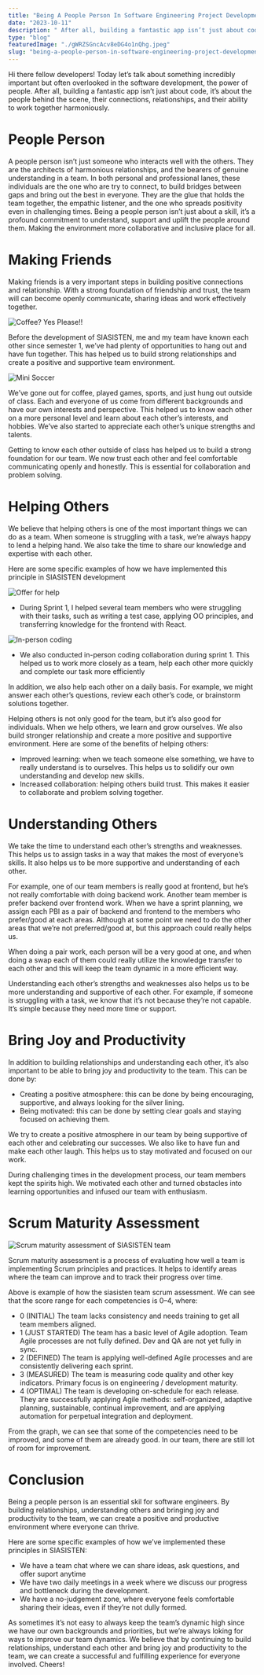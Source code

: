 ```yaml
---
title: "Being A People Person In Software Engineering Project Development"
date: "2023-10-11"
description: " After all, building a fantastic app isn’t just about code, it’s about the people behind the scene, their connections, relationships, and their ability to work together harmoniously."
type: "blog"
featuredImage: "./gWRZSGncAcv8eDG4o1nQhg.jpeg"
slug: "being-a-people-person-in-software-engineering-project-development"
---
```


Hi there fellow developers! Today let’s talk about something incredibly important but often overlooked in the software development, the power of people. After all, building a fantastic app isn’t just about code, it’s about the people behind the scene, their connections, relationships, and their ability to work together harmoniously.

# **People Person**

A people person isn’t just someone who interacts well with the others. They are the architects of harmonious relationships, and the bearers of genuine understanding in a team. In both personal and professional lanes, these individuals are the one who are try to connect, to build bridges between gaps and bring out the best in everyone. They are the glue that holds the team together, the empathic listener, and the one who spreads positivity even in challenging times. Being a people person isn’t just about a skill, it’s a profound commitment to understand, support and uplift the people around them. Making the environment more collaborative and inclusive place for all.

# **Making Friends**

Making friends is a very important steps in building positive connections and relationship. With a strong foundation of friendship and trust, the team will can become openly communicate, sharing ideas and work effectively together.

![Coffee? Yes Please!!](2F7C_3ZFpownH-NQa6sbcg.png "Coffee? Yes Please!!")

Before the development of SIASISTEN, me and my team have known each other since semester 1, we’ve had plenty of opportunities to hang out and have fun together. This has helped us to build strong relationships and create a positive and supportive team environment.

![Mini Soccer](HqYy-VZcYgbbH6G_prbhRg.png "Mini Soccer")

We’ve gone out for coffee, played games, sports, and just hung out outside of class. Each and everyone of us come from different backgrounds and have our own interests and perspective. This helped us to know each other on a more personal level and learn about each other’s interests, and hobbies. We’ve also started to appreciate each other’s unique strengths and talents.

Getting to know each other outside of class has helped us to build a strong foundation for our team. We now trust each other and feel comfortable communicating openly and honestly. This is essential for collaboration and problem solving.

# **Helping Others**

We believe that helping others is one of the most important things we can do as a team. When someone is struggling with a task, we’re always happy to lend a helping hand. We also take the time to share our knowledge and expertise with each other.

Here are some specific examples of how we have implemented this principle in SIASISTEN development

![Offer for help](FKHAy683qrNd0l5bWLE5-Q.png "Offer for help")

- During Sprint 1, I helped several team members who were struggling with their tasks, such as writing a test case, applying OO principles, and transferring knowledge for the frontend with React.

![In-person coding](-SNMK3EmlnwiJcqpLe2STw.png "In-person coding")

- We also conducted in-person coding collaboration during sprint 1. This helped us to work more closely as a team, help each other more quickly and complete our task more efficiently

In addition, we also help each other on a daily basis. For example, we might answer each other’s questions, review each other’s code, or brainstorm solutions together.

Helping others is not only good for the team, but it’s also good for individuals. When we help others, we learn and grow ourselves. We also build stronger relationship and create a more positive and supportive environment. Here are some of the benefits of helping others:

- Improved learning: when we teach someone else something, we have to really understand is to ourselves. This helps us to solidify our own understanding and develop new skills.
- Increased collaboration: helping others build trust. This makes it easier to collaborate and problem solving together.

# **Understanding Others**

We take the time to understand each other’s strengths and weaknesses. This helps us to assign tasks in a way that makes the most of everyone’s skills. It also helps us to be more supportive and understanding of each other.

For example, one of our team members is really good at frontend, but he’s not really comfortable with doing backend work. Another team member is prefer backend over frontend work. When we have a sprint planning, we assign each PBI as a pair of backend and frontend to the members who prefer/good at each areas. Although at some point we need to do the other areas that we’re not preferred/good at, but this approach could really helps us.

When doing a pair work, each person will be a very good at one, and when doing a swap each of them could really utilize the knowledge transfer to each other and this will keep the team dynamic in a more efficient way.

Understanding each other’s strengths and weaknesses also helps us to be more understanding and supportive of each other. For example, if someone is struggling with a task, we know that it’s not because they’re not capable. It’s simple because they need more time or support.

# **Bring Joy and Productivity**

In addition to building relationships and understanding each other, it’s also important to be able to bring joy and productivity to the team. This can be done by:

- Creating a positive atmosphere: this can be done by being encouraging, supportive, and always looking for the silver lining.
- Being motivated: this can be done by setting clear goals and staying focused on achieving them.

We try to create a positive atmosphere in our team by being supportive of each other and celebrating our successes. We also like to have fun and make each other laugh. This helps us to stay motivated and focused on our work.

During challenging times in the development process, our team members kept the spirits high. We motivated each other and turned obstacles into learning opportunities and infused our team with enthusiasm.

# **Scrum Maturity Assessment**

![Scrum maturity assessment of SIASISTEN team](K66dkpDdyjCFIwQz9v73fw.png "Scrum maturity assessment of SIASISTEN team")

Scrum maturity assessment is a process of evaluating how well a team is implementing Scrum principles and practices. It helps to identify areas where the team can improve and to track their progress over time.

Above is example of how the siasisten team scrum assessment. We can see that the score range for each competencies is 0–4, where:

- 0 (INITIAL) The team lacks consistency and needs training to get all team members aligned.
- 1 (JUST STARTED) The team has a basic level of Agile adoption. Team Agile processes are not fully defined. Dev and QA are not yet fully in sync.
- 2 (DEFINED) The team is applying well-defined Agile processes and are consistently delivering each sprint.
- 3 (MEASURED) The team is measuring code quality and other key indicators. Primary focus is on engineering / development maturity.
- 4 (OPTIMAL) The team is developing on-schedule for each release. They are successfully applying Agile methods: self-organized, adaptive planning, sustainable, continual improvement, and are applying automation for perpetual integration and deployment.

From the graph, we can see that some of the competencies need to be improved, and some of them are already good. In our team, there are still lot of room for improvement.

# **Conclusion**

Being a people person is an essential skil for software engineers. By building relationships, understanding others and bringing joy and productivity to the team, we can create a positive and productive environment where everyone can thrive.

Here are some specific examples of how we’ve implemented these principles in SIASISTEN:

- We have a team chat where we can share ideas, ask questions, and offer suport anytime
- We have two daily meetings in a week where we discuss our progress and bottleneck during the development.
- We have a no-judgement zone, where everyone feels comfortable sharing their ideas, even if they’re not dully formed.

As sometimes it’s not easy to always keep the team’s dynamic high since we have our own backgrounds and priorities, but we’re always loking for ways to improve our team dynamics. We believe that by continuing to build relationships, understand each other and bring joy and productivity to the team, we can create a successful and fulfilling experience for everyone involved. Cheers!
